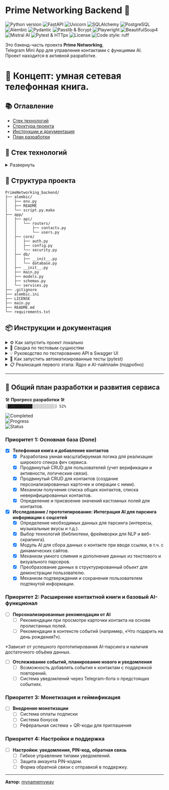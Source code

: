 # Prime Networking Backend 🚀

<p align="left">
  <img src="https://img.shields.io/badge/Python-3.11+-blue.svg" alt="Python version">
  <img src="https://img.shields.io/badge/FastAPI-0.110+-05998b.svg" alt="FastAPI">
  <img src="https://img.shields.io/badge/Uvicorn-ASGI_Server-green.svg" alt="Uvicorn">
  <img src="https://img.shields.io/badge/SQLAlchemy-ORM-blueviolet.svg" alt="SQLAlchemy">
  <img src="https://img.shields.io/badge/PostgreSQL-RDBMS-yellow.svg" alt="PostgreSQL">
  <img src="https://img.shields.io/badge/Alembic-Migrations-orange.svg" alt="Alembic">
  <img src="https://img.shields.io/badge/Pydantic-Data_Validation-cyan.svg" alt="Pydantic">
  <img src="https://img.shields.io/badge/Passlib_Bcrypt-Password_Hashing-red.svg" alt="Passlib & Bcrypt">
  <img src="https://img.shields.io/badge/Playwright-Web_Scraping-brown.svg" alt="Playwright">
  <img src="https://img.shields.io/badge/BeautifulSoup4-HTML_Parsing-purple.svg" alt="BeautifulSoup4">
  <img src="https://img.shields.io/badge/Mistral_AI-AI_Integration-teal.svg" alt="Mistral AI">
  <img src="https://img.shields.io/badge/Pytest-HTTpx_Testing-lightgrey.svg" alt="Pytest & HTTpx">
  <img src="https://img.shields.io/badge/License-MIT-green.svg" alt="License">
  <img src="https://img.shields.io/badge/code%20style-ruff-black.svg" alt="Code style: ruff">
</p>

Это бэкенд-часть проекта **Prime Networking**,  
Telegram Mini App для управления контактами с функциями AI.  
Проект находится в активной разработке.
# 🧠 Концепт: умная сетевая телефонная книга.

## 📚 Оглавление
- [Стек технологий](#-стек-технологий)
- [Структура проекта](#-структура-проекта)
- [Инструкции и документация](#-инструкции-и-документация)
- [План разработки](#-общий-план-разработки-и-развития-сервиса)

## 🔧 Стек технологий
<details>
<summary>Развернуть</summary>

- **Python 3.12+:** Основной язык разработки.
- **FastAPI:** Высокопроизводительный веб-фреймворк для создания API.
- **Uvicorn:** ASGI-сервер для запуска FastAPI-приложения.
- **SQLAlchemy:** ORM для взаимодействия с базой данных.
- **SQLite:** Используемая реляционная база данных для локальной разработки.
- **Alembic:** Инструмент для управления миграциями схемы базы данных.
- **Pydantic:** Для валидации данных, сериализации и управления настройками.
- **Passlib & Bcrypt:** Для безопасного хеширования паролей.
- **Python-jose:** Для создания и проверки JSON Web Tokens (JWT).
- **Playwright:** Для эмуляции браузера и веб-скрапинга с динамических страниц.
- **BeautifulSoup4:** Для парсинга HTML и извлечения данных.
- **Mistral AI:** Для интеграции моделей генеративного AI.
- **Phonenumbers:** Для валидации и форматирования телефонных номеров.
- **Pytest & HTTpx:** Для написания и запуска автоматизированных тестов.
</details>

## 📁 Структура проекта
```
PrimeNetworking_backend/
├── alembic/
│   ├── env.py
│   ├── README
│   └── script.py.mako
├── app/
│   ├── api/
│   │   └── routers/
│   │       ├── contacts.py
│   │       └── users.py
│   ├── core/
│   │   ├── auth.py
│   │   ├── config.py
│   │   └── security.py
│   ├── db/
│   │   ├── __init__.py
│   │   └── database.py
│   ├── __init__.py
│   ├── main.py
│   ├── models.py
│   ├── schemas.py
│   └── services.py
├── .gitignore
├── alembic.ini
├── LICENSE
├── main.py
├── README.md
└── requirements.txt
```

## 📦 Инструкции и документация
<details>
<summary>⚙ Как запустить проект локально</summary>

1.  **Клонируйте репозиторий:**  
    ```bash
    git clone https://github.com/admXADV/PrimeNetworking_backend.git
    cd PrimeNetworking_backend
    ```

2.  **Создание виртуального окружения и установка зависимостей:**  
    Убедитесь, что у вас установлен Python 3.12+ и `pip`.
    ```bash
    python3 -m venv venv
    source venv/bin/activate  # Для Linux/macOS
    # venv\Scripts\activate  # Для Windows
    pip install -r requirements.txt
    ```

3.  **Настройте переменные окружения:**  
    Создайте файл `.env` в корневой папке проекта. Этот файл хранит ваши секретные ключи и не отслеживается Git.
    ```bash
    touch .env
    ```
    Откройте файл `.env` и добавьте в него следующие переменные, заменив значения на ваши:
    ```properties
    # Ключ для работы с AI-моделями Mistral
    MISTRAL_API_KEY="your_mistral_api_key_here"
    # Секретный ключ для генерации JWT-токенов (можно сгенерировать `openssl rand -hex 32`)
    SECRET_KEY="your_super_secret_key_here"
    # Токен вашего Telegram-бота для валидации данных от Mini App
    TELEGRAM_BOT_TOKEN="your_telegram_bot_token_here"
    ```

4.  **Установите браузеры для Playwright:**  
    Для работы AI-парсера необходимо скачать браузеры, которыми он будет управлять.
    ```bash
    playwright install
    ```

5.  **Примените миграции базы данных:**  
    Эта команда создаст файл базы данных `prime_networking.db` (если его нет) и все необходимые таблицы.
    ```bash
    alembic upgrade head
    ```
    > **Примечание для разработчика:** Если вы вносите изменения в модели (`app/models.py`), вам необходимо сгенерировать новый файл миграции перед применением. Используйте команду:
    > ```bash
    > alembic revision --autogenerate -m "Краткое описание ваших изменений"
    > ```

6.  **(Опционально) Заполните базу тестовыми данными:**  
    Чтобы наполнить базу стандартным набором пользователей и контактов для тестирования, выполните seed-скрипт.
    ```bash
    python seed.py
    ```

7.  **Запустите приложение:**
    ```bash
    uvicorn app.main:app --reload
    ```
    Приложение будет доступно по адресу `http://127.0.0.1:8000/`.  
    Документация API (Swagger UI) будет доступна по адресу `http://127.0.0.1:8000/docs`.
</details>

<details>
<summary>👤 Сводка по тестовым сущностям</summary>

**Цель:** Набор данных имитирует небольшую, но активную группу пользователей, чтобы можно было протестировать все ключевые сценарии: от простого отображения контактов до сложных взаимодействий, таких как общие связи и AI-анализ.

#### 1. Основные пользователи (могут входить в систему)

Эти сущности являются полноценными пользователями приложения. Для входа в систему от их имени используйте отладочный эндпоинт `GET /auth/get-debug-token`, подставляя соответствующий `telegram_id`.
Обратите внимание, что все пути API начинаются с префикса `/api`.

-   **`Neo`**
    -   **ID для входа:** `telegram_id=1`
    -   **Роль:** Главный тестовый пользователь. Владелец большинства контактов.
    -   **Особенности:**
        -   Его собственная карточка (`/persons/me`) частично заполнена данными (`city`, `skills`, `hobbies`).
        -   Создал два шаблона кастомных полей: "Источник" и "Статус".
        -   Имеет в контактах как других пользователей (`Trinity`), так и "заглушки" (`Morpheus`, `Cypher`, `Agents`).

-   **`Trinity`**
    -   **ID для входа:** `telegram_id=2`
    -   **Роль:** Второй тестовый пользователь.
    -   **Особенности:**
        -   Имеет общие контакты с Neo (например, `Morpheus`), что позволяет тестировать эндпоинт `/shared-contacts`.
        -   Ее карточка в контактах у Neo обогащена данными от AI (`hobbies`, `skills`).

#### 2. Ключевые контакты (сущности в "телефонной книге")

Это контакты, которые принадлежат пользователям. Они не могут входить в систему, но служат для демонстрации различных функций.

-   **`Morpheus`**
    -   **Тип:** Контакт-заглушка, созданный по номеру телефона.
    -   **Назначение:** Демонстрация **общих контактов**. Он есть и у Neo, и у Trinity.

-   **`Cypher`**
    -   **Тип:** Контакт-заглушка, созданный по `username`.
    -   **Назначение:** Демонстрация **кастомных полей**. У его карточки в контактах Neo заполнены поля "Источник" (`Nebuchadnezzar Crew`) и "Статус" (`Questionable`).

-   **`Agent Smith` (1, 2, 3)**
    -   **Тип:** Три разных контакта-заглушки.
    -   **Назначение:** Демонстрация **разных способов создания контактов**: по `telegram_id`, по `phone_number` и по `username`.

</details>

<details>
<summary>💡 Руководство по тестированию API в Swagger UI</summary>

Это пошаговое руководство поможет протестировать все ключевые сценарии: от аутентификации до AI-анализа.

### Шаг 0: Подготовка

1.  **Запустите приложение**, как описано в `README.md`:
    ```bash
    uvicorn app.main:app --reload
    ```
2.  **Откройте Swagger UI** в вашем браузере по адресу: `http://127.0.0.1:8000/docs`.

### Часть 1: Аутентификация и Профиль

#### 1.1. Получение JWT-токена (симуляция входа)

-   **Эндпоинт:** `GET /api/auth/get-debug-token`
-   **Описание:** Создает тестового пользователя (если его нет) и возвращает JWT-токен для него.
-   **Действия:**
    1.  В Swagger UI разверните секцию `Аутентификация`.
    2.  Найдите эндпоинт `GET /api/auth/get-debug-token`.
    3.  Нажмите "Try it out". Можете оставить `telegram_id` по умолчанию (`1`).
    4.  Нажмите "Execute".
-   **Ожидаемый результат:**
    -   `Code 200 OK`.
    -   В "Response body" вы получите `access_token`. **Скопируйте значение токена** (длинную строку без кавычек).

#### 1.2. Авторизация в Swagger UI

-   **Действия:**
    1.  Нажмите зеленую кнопку **"Authorize"** в правом верхнем углу страницы.
    2.  В появившемся окне в поле **"Value"** вставьте `Bearer ` и через пробел скопированный `access_token`. Пример: `Bearer eyJhbGciOiJIUzI1Ni...`
    3.  Нажмите **"Authorize"**, затем **"Close"**.
-   **Ожидаемый результат:**
    -   Иконки замков рядом с эндпоинтами станут закрытыми. Теперь вы можете выполнять запросы от имени аутентифицированного пользователя.

#### 1.3. Проверка профиля

-   **Эндпоинт:** `GET /api/persons/me`
-   **Действия:**
    1.  В секции `Профиль` найдите `GET /api/persons/me`.
    2.  Нажмите "Try it out", затем "Execute".
-   **Ожидаемый результат:**
    -   `Code 200 OK`.
    -   В "Response body" будут данные вашего профиля, включая `person_details` и `self_contact_card`.

### Часть 2: Управление контактами и кастомными полями

#### 2.1. Создание шаблона кастомного поля

-   **Эндпоинт:** `POST /api/custom-fields/`
-   **Действия:**
    1.  В секции `Пользовательские поля (Шаблоны)` найдите `POST /api/custom-fields/`.
    2.  Нажмите "Try it out". Введите данные для поля, например:
        ```json
        {
          "field_name": "Проект",
          "field_type": "text"
        }
        ```
    3.  Нажмите "Execute". **Запомните `id`** созданного поля из ответа.
-   **Ожидаемый результат:** `Code 201 Created`.

#### 2.2. Создание нового контакта

-   **Эндпоинт:** `POST /api/contacts/`
-   **Действия:**
    1.  В секции `Контакты` найдите `POST /api/contacts/`.
    2.  Нажмите "Try it out". Введите данные контакта:
        ```json
        {
          "first_name": "Илон Маск",
          "telegram_id": 12345
        }
        ```
    3.  Нажмите "Execute". **Запомните `id`** созданного контакта.
-   **Ожидаемый результат:** `Code 201 Created`.

#### 2.3. Добавление значения кастомного поля к контакту

-   **Эндпоинт:** `POST /api/contacts/{contact_id}/custom_field_values/`
-   **Действия:**
    1.  Найдите `POST /api/contacts/{contact_id}/custom_field_values/`.
    2.  Нажмите "Try it out". Введите `contact_id` из шага 2.2.
    3.  В "Request body" укажите `field_id` (из шага 2.1) и значение:
        ```json
        {
          "field_id": 1,
          "value": "Матрица"
        }
        ```
    4.  Нажмите "Execute".
-   **Ожидаемый результат:** `Code 201 Created`.

### Часть 3: Тестирование AI-пайплайна

#### 3.1. Запуск AI-анализа

-   **Эндпоинт:** `POST /api/contacts/{contact_id}/parse-social-media`
-   **Действия:**
    1.  Найдите `POST /api/contacts/{contact_id}/parse-social-media`.
    2.  Нажмите "Try it out". Введите `contact_id` вашего контакта.
    3.  В "Request body" введите URL для анализа:
        ```json
        {
          "url": "https://ru.wikipedia.org/wiki/Hulk_Hogan"
        }
        ```
    4.  Нажмите "Execute".
-   **Ожидаемый результат:** `Code 202 Accepted`. Анализ запущен в фоновом режиме.

#### 3.2. Получение AI-предложений

-   **Эндпоинт:** `GET /api/contacts/{contact_id}/suggestions`
-   **Действия:**
    1.  Подождите 20-30 секунд.
    2.  Найдите `GET /api/contacts/{contact_id}/suggestions`.
    3.  Нажмите "Try it out", введите `contact_id` и нажмите "Execute".
-   **Ожидаемый результат:** `Code 200 OK`. В ответе будет список предложений. **Запомните `id`** одного из предложений.

#### 3.3. Предпросмотр результата слияния

-   **Эндпоинт:** `GET /api/contacts/{contact_id}/suggestions/{suggestion_id}/preview`
-   **Действия:**
    1.  Найдите `GET .../preview`.
    2.  Нажмите "Try it out". Введите `contact_id` и `suggestion_id`.
    3.  Нажмите "Execute".
-   **Ожидаемый результат:** `Code 200 OK`. В ответе вы увидите, как будет выглядеть контакт **после** применения предложения, но без сохранения в базу.

#### 3.4. Подтверждение и сохранение

-   **Эндпоинт:** `POST /api/contacts/{contact_id}/suggestions/{suggestion_id}/confirm`
-   **Действия:**
    1.  Найдите `POST .../confirm`.
    2.  Нажмите "Try it out". Введите `contact_id` и `suggestion_id`.
    3.  Нажмите "Execute".
-   **Ожидаемый результат:** `Code 200 OK`. В ответе будет карточка контакта с примененными данными.

Тестирование завершено! Вы проверили полный цикл работы с API.

</details>

<details>
<summary>🤖 Как запустить автоматизированные тесты (pytest)</summary>

Для проверки корректности работы логики приложения используются автоматизированные тесты.

-   **Запуск всех тестов, кроме AI:**  
    Эта команда выполнит все быстрые unit- и интеграционные тесты, не требующие подключения к внешним AI-сервисам. Рекомендуется для частой проверки.
    ```bash
    pytest -m "not ai"
    ```

-   **Запуск только AI-тестов:**  
    Эта команда выполнит только тесты, которые обращаются к API Mistral. Требует наличия `MISTRAL_API_KEY` в `.env` файле.
    ```bash
    pytest -m "ai"
    ```

-   **Запуск AI-тестов с выводом логов:**  
    Флаг `-s` позволяет видеть `print()`-выводы из тестов в реальном времени, что полезно для отладки.
    ```bash
    pytest -s -m "ai"
    ```

-   **Запуск абсолютно всех тестов с выводом логов:**
    ```bash
    pytest -s
    ```
</details>

<details>
<summary>📋 Реализация первого этапа: Ядро и AI-пайплайн (подробно)</summary>

На этом этапе был заложен фундамент приложения и реализован полный цикл работы с AI.

#### **I. Ядро приложения и управление контактами:**

-   **Архитектура данных:** Внедрена масштабируемая архитектура `Person` -> `TelegramAccount` -> `Contact`, обеспечивающая гибкость и целостность данных.
-   **Бесшовная аутентификация:** Реализован механизм входа через Telegram Mini App с валидацией `initData`.
-   **Продвинутое управление пользователями:**
    -   Автоматическое создание `Person` и `TelegramAccount` при первом входе.
    -   Логика слияния "заглушек" с верифицированными аккаунтами.
    -   "Протокол Разрешения Парадоксов": корректная обработка смены владельца номера телефона.
-   **Гибкое управление контактами:**
    -   Полный CRUD для персонализированных карточек контактов.
    -   Создание контактов-заглушек по `telegram_id` или `phone_number`.
    -   Механизм получения списка общих контактов.
-   **Кастомизация:** Реализована система создания пользовательских полей (шаблонов) и добавления значений к контактам.
-   **Валидация данных:** Внедрена автоматическая нормализация и валидация телефонных номеров по стандарту E.164.

#### **II. Интеграция AI-пайплайна:**

-   **Сбор данных:** Разработан модуль на Playwright и BeautifulSoup для сбора текстового контента и URL изображений с веб-страниц.
-   **AI-анализ:**
    -   Интегрирован клиент для Mistral AI.
    -   Реализован анализ текста для извлечения структурированных данных.
    -   Реализован двухэтапный анализ изображений: получение текстового описания и его последующее структурирование.
-   **Полный цикл предложений:**
    -   Запуск AI-анализа в фоновом режиме без блокировки интерфейса.
    -   Сохранение результатов анализа в базу данных.
    -   Эндпоинт для предпросмотра результата слияния данных контакта и AI-предложения.
    -   Эндпоинт для подтверждения и сохранения предложений в карточку контакта.
-   **Умное слияние данных:** Реализована логика синтеза данных из текстового и визуального анализаторов с учетом приоритетов и конкатенации полей.

</details>

---

## 📅 Общий план разработки и развития сервиса
  
  🛠️ **Прогресс разработки** 🛠️  
  `[███████████░░░░░░░░░░] 52%`

  ![Completed](https://img.shields.io/badge/Completed-11_of_21-a4b6c2 )  
  ![Progress](https://img.shields.io/badge/Progress-52%25-yellow )  
  ![Status](https://img.shields.io/badge/Phase-Active-orange )

### Приоритет 1: Основная база (Done)

- [x] **Телефонная книга и добавление контактов**
  - [x] Разработана умная масштабируемая логика для реализации широкого спекра фич сервиса.
  - [x] Продвинутый CRUD для пользователей (учет верификации и активности, логические связи).
  - [x] Продвинутый CRUD для контактов (создание персонализированных карточек и операции с ними).
  - [x] Механизм получения списка общих контактов, списка неверифицированных контактов.
  - [x] Определение и присвоение значений кастомных полей для контактов.

- [x] **Исследование / прототипирование: Интеграция AI для парсинга информации с соцсетей**
  - [x] Определение необходимых данных для парсинга (интересы, музыкальные вкусы и т.д.).
  - [x] Выбор технологий (библиотеки, фреймворки для NLP и веб-скрапинга).
  - [x] Модуль AI для сбора данных о контакте при вводе ссылки, в т.ч. с динамических сайтов.
  - [x] Механизм умного слияния и дополнения данных из текстового и визуального парсеров.
  - [x] Преобразование данных в структурированный объект для демонстрации пользователю.
  - [x] Механизм подтверждения и сохранения пользователем подтянутой информации.

### Приоритет 2: Расширение контактной книги и базовый AI-функционал

- [ ] **Персонализированные рекомендации от AI**
  - [ ] Рекомендации при просмотре карточки контакта на основе пролистанных полей.
  - [ ] Рекомендации в контексте событий (например, «Что подарить на день рождения?»).  

*Зависит от успешного прототипирования AI-парсинга и наличия достаточного объёма данных.

- [ ] **Отслеживание событий, планирование нового и уведомления**
  - [ ] Возможность добавлять события к контактам с поддержкой повторений.
  - [ ] Система уведомлений через Telegram-бота о предстоящих событиях.

### Приоритет 3: Монетизация и геймификация
- [ ] **Внедрение монетизации**
  - [ ] Система оплаты подписки
  - [ ] Система бонусов
  - [ ] Реферальная система + QR-коды для приглашения

### Приоритет 4: Настройки и поддержка

- [ ] **Настройки: уведомления, PIN-код, обратная связь**
  - [ ] Гибкое управление типами уведомлений.
  - [ ] Защита аккаунта PIN-кодом.
  - [ ] Форма обратной связи с отправкой в поддержку.

---

**Автор:** [mynamemyway](https://github.com/mynamemyway)